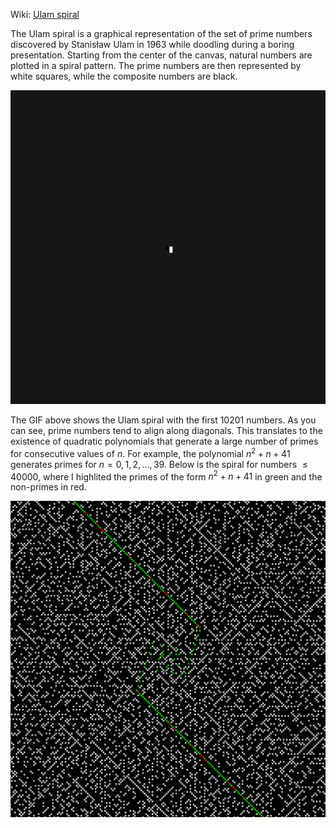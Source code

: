 Wiki: [Ulam spiral](https://en.wikipedia.org/wiki/Ulam_spiral)

The Ulam spiral is a graphical representation of the set of prime numbers discovered by Stanisław Ulam in 1963 while doodling during a boring presentation. Starting from the center of the canvas, natural numbers are plotted in a spiral pattern. The prime numbers are then represented by white squares, while the composite numbers are black.

![Ulam Spiral](./results/ulam.gif)

The GIF above shows the Ulam spiral with the first 10201 numbers. As you can see, prime numbers tend to align along diagonals. This translates to the existence of quadratic polynomials that generate a large number of primes for consecutive values of $n$. For example, the polynomial $n^2 + n + 41$ generates primes for $n = 0, 1, 2, \ldots, 39$. Below is the spiral for numbers $\leq 40000$, where I highlited the primes of the form $n^2 + n + 41$ in green and the non-primes in red.

![Ulam Spiral Line](./results/ulam_line.png)
